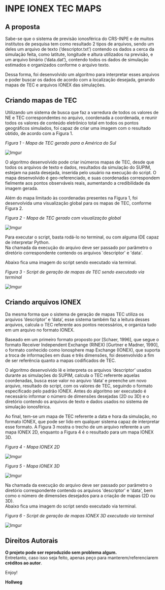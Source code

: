 
# INPE IONEX TEC MAPS

## A proposta

Sabe-se que o sistema de previsão ionosférica do CRS-INPE e de muitos institutos de pesquisa tem como resultado 2 tipos de arquivos, sendo um deles um arquivo de texto (‘descriptor.txt’) contendo os dados a cerca da simulação feita, como latitute, longitude e altura utilizados na previsão, e um arquivo binário (‘data.dat’), contendo todos os dados de simulação estimados e organizados conforme o arquivo texto. 

Dessa forma, foi desenvolvido um algoritmo para interpretar esses arquivos e poder buscar os dados de acordo com a localização desejada, gerando mapas de TEC e arquivos IONEX das simulações.

## Criando mapas de TEC

Utilizando um sistema de busca que faz a varredura de todos os valores de NE e TEC correspondentes no arquivo, coordenada a coordenada, e reunir todos os valores de conteúdo eletrônico total em todos os pontos geográficos simulados, foi capaz de criar uma imagem com o resultado obtido, de acordo com a Figura 1.

_Figura 1 - Mapa de TEC gerado para a América do Sul_

![Imgur](http://i.imgur.com/0gluZxS.png)

O algoritmo desenvolvido pode criar inúmeros mapas de TEC, desde que todos os arquivos de texto e dados, resultados da simulação do SUPIM, estejam na pasta desejada, inserida pelo usuário na execução do script. O mapa desenvolvido é geo-referenciado, e suas coordenadas correspondem fielmente aos pontos observáveis reais, aumentando a credibilidade da imagem gerada. 

Além do mapa limitado às coordenadas presentes na Figura 1, foi desenvolvida uma visualização global para os mapas de TEC, conforme Figura 2.

_Figura 2 - Mapa de TEC gerado com visualização global_

![Imgur](http://i.imgur.com/mTxrARE.png)

Para executar o script, basta rodá-lo no terminal, ou com alguma IDE capaz de interpretar Python. </br>
Na chamada da execução do arquivo deve ser passado por parâmetro o diretório correspondente contendo os arquivos 'descriptor' e 'data'. 

Abaixo fica uma imagem do script sendo executado via terminal. 

_Figura 3 - Script de geração de mapas de TEC sendo executado via terminal_

![Imgur](http://i.imgur.com/XYrkZhe.png)

## Criando arquivos IONEX

Da mesma forma que o sistema de geração de mapas TEC utiliza os arquivos ‘descriptor’ e ‘data’, esse sistema também faz a leitura desses arquivos, calcula o TEC referente aos pontos necessários, e organiza tudo em um arquivo no formato IONEX.

Baseado em um primeiro formato proposto por [Schaer, 1996], que segue o formato Receiver Independent Exchange (RINEX) [Gurtner e Madner, 1990], o formato conhecido como Ionosphere map Exchange (IONEX), que suporta a troca de informações em duas e três dimensões, foi desenvolvido a fim de ser referência quanto a mapas codificados de TEC. 

O algoritmo desenvolvido lê e interpreta os arquivos ‘descriptor’ usados durante as simulações do SUPIM, calcula o TEC referente aquelas coordenadas, busca esse valor no arquivo ‘data’ e preenche um novo arquivo, resultado do script, com os valores de TEC, seguindo o formato especificado pelo padrão IONEX. Antes do algoritmo ser executado é necessário informar o número de dimensões desejadas (2D ou 3D) e o diretório contendo os arquivos de texto e dados usados no sistema de simulação ionosférica.

Ao final, tem-se um mapa de TEC referente a data e hora da simulação, no formato IONEX, que pode ser lido em qualquer sistema capaz de interpretar esse formato. A Figura 3 mostra o trecho de um arquivo referente a um mapa IONEX 2D, enquanto a Figura 4 é o resultado para um mapa IONEX 3D.

_Figura 4 - Mapa IONEX 2D_

![Imgur](http://i.imgur.com/t85NLg6.png)

_Figura 5 - Mapa IONEX 3D_

![Imgur](http://i.imgur.com/lrax5Ye.png)

Na chamada da execução do arquivo deve ser passado por parâmetro o diretório correspondente contendo os arquivos 'descriptor' e 'data', bem como o número de dimensões desejados para a criação de mapas (2D ou 3D). </br>
Abaixo fica uma imagem do script sendo executado via terminal. 

_Figura 6 - Script de geração de mapas IONEX 3D executado via terminal_

![Imgur](http://i.imgur.com/6HZ1dT1.png)

## Direitos Autorais

**O projeto pode ser reproduzido sem problema algum.** </br>
Entretanto, caso isso seja feito, apenas peço para manterem/referenciarem **créditos ao autor**.


Enjoy!

**Hollweg**

